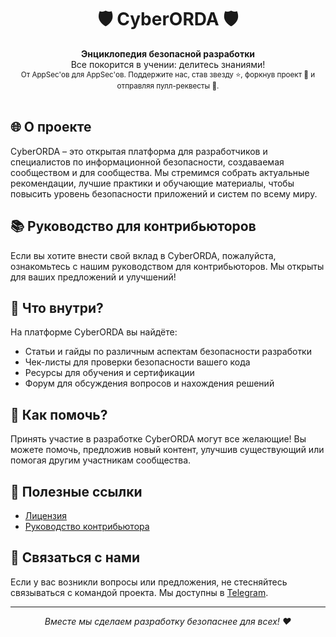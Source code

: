<h1 align="center">🛡 CyberORDA 🛡</h1>

<div align="center">
  <strong>Энциклопедия безопасной разработки</strong>
</div>

<div align="center">
  Все покорится в учении: делитесь знаниями!
</div>


<div align="center">
  <sub>От AppSec'ов для AppSec'ов. Поддержите нас, став звезду ⭐️, форкнув проект 🍴 и отправляя пулл-реквесты 👥.</sub>
</div>

<br />

## 🌐 О проекте

CyberORDA – это открытая платформа для разработчиков и специалистов по информационной безопасности, создаваемая сообществом и для сообщества. Мы стремимся собрать актуальные рекомендации, лучшие практики и обучающие материалы, чтобы повысить уровень безопасности приложений и систем по всему миру.


## 📚 Руководство для контрибьюторов

Если вы хотите внести свой вклад в CyberORDA, пожалуйста, ознакомьтесь с нашим руководством для контрибьюторов. Мы открыты для ваших предложений и улучшений!

## 🧰 Что внутри?

На платформе CyberORDA вы найдёте:
- Статьи и гайды по различным аспектам безопасности разработки
- Чек-листы для проверки безопасности вашего кода
- Ресурсы для обучения и сертификации
- Форум для обсуждения вопросов и нахождения решений

## 🤝 Как помочь?

Принять участие в разработке CyberORDA могут все желающие! Вы можете помочь, предложив новый контент, улучшив существующий или помогая другим участникам сообщества.

## 🔗 Полезные ссылки

- [Лицензия](LICENSE.md)
- [Руководство контрибьютора](https://cyberorda.github.io/HowTOBEContrib/)

## 💬 Связаться с нами

Если у вас возникли вопросы или предложения, не стесняйтесь связываться с командой проекта. Мы доступны в [Telegram](https://t.me/AppSecJourney).

---

<p align="center">
  <i>Вместе мы сделаем разработку безопаснее для всех! ❤️</i>
</p>



